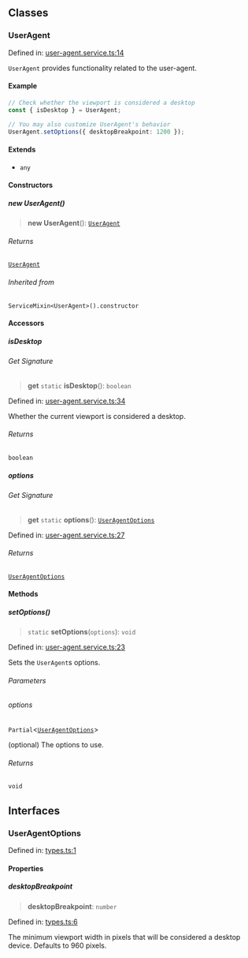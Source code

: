 ## Classes

### UserAgent

Defined in: [user-agent.service.ts:14](https://github.com/spuxx1701/jslibs/blob/1a7e07eeae1e7166b7fbfc153430c6402621f270/packages/browser-utils/src/services/user-agent/user-agent.service.ts#L14)

`UserAgent` provides functionality related to the user-agent.

#### Example

```ts
// Check whether the viewport is considered a desktop
const { isDesktop } = UserAgent;

// You may also customize UserAgent's behavior
UserAgent.setOptions({ desktopBreakpoint: 1200 });
```

#### Extends

- `any`

#### Constructors

##### new UserAgent()

> **new UserAgent**(): [`UserAgent`](user-agent.md#useragent)

###### Returns

[`UserAgent`](user-agent.md#useragent)

###### Inherited from

`ServiceMixin<UserAgent>().constructor`

#### Accessors

##### isDesktop

###### Get Signature

> **get** `static` **isDesktop**(): `boolean`

Defined in: [user-agent.service.ts:34](https://github.com/spuxx1701/jslibs/blob/1a7e07eeae1e7166b7fbfc153430c6402621f270/packages/browser-utils/src/services/user-agent/user-agent.service.ts#L34)

Whether the current viewport is considered a desktop.

###### Returns

`boolean`

##### options

###### Get Signature

> **get** `static` **options**(): [`UserAgentOptions`](user-agent.md#useragentoptions)

Defined in: [user-agent.service.ts:27](https://github.com/spuxx1701/jslibs/blob/1a7e07eeae1e7166b7fbfc153430c6402621f270/packages/browser-utils/src/services/user-agent/user-agent.service.ts#L27)

###### Returns

[`UserAgentOptions`](user-agent.md#useragentoptions)

#### Methods

##### setOptions()

> `static` **setOptions**(`options`): `void`

Defined in: [user-agent.service.ts:23](https://github.com/spuxx1701/jslibs/blob/1a7e07eeae1e7166b7fbfc153430c6402621f270/packages/browser-utils/src/services/user-agent/user-agent.service.ts#L23)

Sets the `UserAgent`s options.

###### Parameters

###### options

`Partial`\<[`UserAgentOptions`](user-agent.md#useragentoptions)\>

(optional) The options to use.

###### Returns

`void`

## Interfaces

### UserAgentOptions

Defined in: [types.ts:1](https://github.com/spuxx1701/jslibs/blob/1a7e07eeae1e7166b7fbfc153430c6402621f270/packages/browser-utils/src/services/user-agent/types.ts#L1)

#### Properties

##### desktopBreakpoint

> **desktopBreakpoint**: `number`

Defined in: [types.ts:6](https://github.com/spuxx1701/jslibs/blob/1a7e07eeae1e7166b7fbfc153430c6402621f270/packages/browser-utils/src/services/user-agent/types.ts#L6)

The minimum viewport width in pixels that will be considered a desktop device.
Defaults to 960 pixels.
